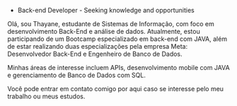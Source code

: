 - Back-end Developer - Seeking knowledge and opportunities  
  
Olá, sou Thayane, estudante de Sistemas de Informação, com foco em desenvolvimento Back-End e análise de dados. 
Atualmente, estou participando de um Bootcamp especializado em back-end com JAVA,
além de estar realizando duas especializações pela empresa Meta: Desenvolvedor Back-End e Engenheiro de Banco de Dados.

Minhas áreas de interesse incluem APIs, desenvolvimento mobile com JAVA e gerenciamento de Banco de Dados com SQL.

Você pode entrar em contato comigo por aqui caso se interesse pelo meu trabalho ou meus estudos.

<!---
thayanezz/thayanezz is a ✨ special ✨ repository because its `README.md` (this file) appears on your GitHub profile.
You can click the Preview link to take a look at your changes.
--->
